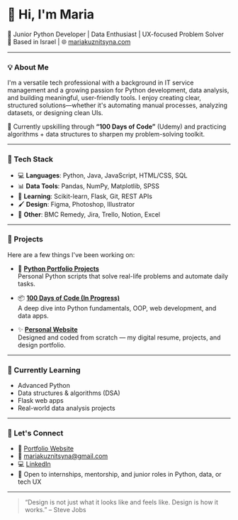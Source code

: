 # 👋 Hi, I'm Maria

🎯 Junior Python Developer | Data Enthusiast | UX-focused Problem Solver  
📍 Based in Israel | 🌐 [mariakuznitsyna.com](https://www.mariakuznitsyna.com)

---

### 💡 About Me

I'm a versatile tech professional with a background in IT service management and a growing passion for Python development, data analysis, and building meaningful, user-friendly tools. I enjoy creating clear, structured solutions—whether it's automating manual processes, analyzing datasets, or designing clean UIs.

🔧 Currently upskilling through **“100 Days of Code”** (Udemy) and practicing algorithms + data structures to sharpen my problem-solving toolkit.

---

### 🧰 Tech Stack

- 💻 **Languages**: Python, Java, JavaScript, HTML/CSS, SQL  
- 📊 **Data Tools**: Pandas, NumPy, Matplotlib, SPSS  
- 🧠 **Learning**: Scikit-learn, Flask, Git, REST APIs  
- 🖌️ **Design**: Figma, Photoshop, Illustrator  
- 🧩 **Other**: BMC Remedy, Jira, Trello, Notion, Excel

---

### 🚀 Projects

Here are a few things I've been working on:

- 🐍 **[Python Portfolio Projects](https://github.com/mariakuznitsyna/python-portfolio)**  
  Personal Python scripts that solve real-life problems and automate daily tasks.

- 📦 **[100 Days of Code (In Progress)](https://github.com/mariakuznitsyna/100-Days-of-Code)**  
  A deep dive into Python fundamentals, OOP, web development, and data apps.

- ✨ **[Personal Website](https://www.mariakuznitsyna.com)**  
  Designed and coded from scratch — my digital resume, projects, and design portfolio.

---

### 🌱 Currently Learning

- Advanced Python
- Data structures & algorithms (DSA)
- Flask web apps
- Real-world data analysis projects

---

### 💬 Let's Connect

- 💼 [Portfolio Website](https://www.mariakuznitsyna.com)  
- 📧 mariakuznitsyna@gmail.com  
- 💻 [LinkedIn](https://www.linkedin.com/in/mariakuznitsyna/)  
- 🧠 Open to internships, mentorship, and junior roles in Python, data, or tech UX

---

> “Design is not just what it looks like and feels like. Design is how it works.” – Steve Jobs

